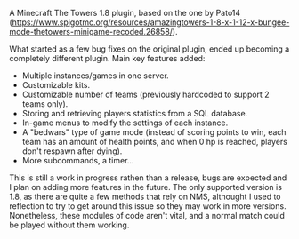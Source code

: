 A Minecraft The Towers 1.8 plugin, based on the one by Pato14 (https://www.spigotmc.org/resources/amazingtowers-1-8-x-1-12-x-bungee-mode-thetowers-minigame-recoded.26858/).

What started as a few bug fixes on the original plugin, ended up becoming a completely different plugin. Main key features added:
- Multiple instances/games in one server.
- Customizable kits.
- Customizable number of teams (previously hardcoded to support 2 teams only).
- Storing and retrieving players statistics from a SQL database.
- In-game menus to modify the settings of each instance.
- A "bedwars" type of game mode (instead of scoring points to win, each team has an amount of health points, and when 0 hp is reached, players don't respawn after dying).
- More subcommands, a timer...

This is still a work in progress rathen than a release, bugs are expected and I plan on adding more features in the future.
The only supported version is 1.8, as there are quite a few methods that rely on NMS, althought I used to reflection to try to get around this issue so they may work in more versions. Nonetheless, these modules of code aren't vital, and a normal match could be played without them working.
